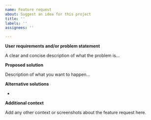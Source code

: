 ```yaml
---
name: Feature request
about: Suggest an idea for this project
title: ''
labels: ''
assignees: ''

---
```


**User requirements and/or problem statement**

A clear and concise description of what the problem is...

**Proposed solution**

Description of what you want to happen...

**Alternative solutions**

- 

**Additional context**

Add any other context or screenshots about the feature request here.
